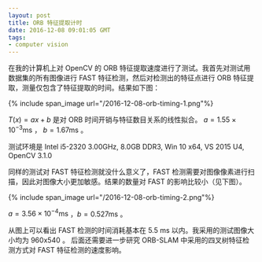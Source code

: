 ```yaml
---
layout: post
title: ORB 特征提取计时
date: 2016-12-08 09:01:05 GMT
tags:
- computer vision
---
```


在我的计算机上对 OpenCV 的 ORB 特征提取速度进行了测试。我首先对测试用数据集的所有图像进行 FAST 特征检测，然后对检测出的特征点进行 ORB 特征提取，测量仅包含了特征提取的时间。结果如下图：

{% include span_image url="/2016-12-08-orb-timing-1.png"%}

$T(x) = ax+b$ 是对 ORB 时间开销与特征数目关系的线性拟合。
$a=1.55\times10^{-3} \mathrm{ms}$ ， $b = 1.67 \mathrm{ms}$ 。

测试环境是 Intel i5-2320 3.00GHz, 8.0GB DDR3, Win 10 x64, VS 2015 U4, OpenCV 3.1.0

同样的测试对 FAST 特征检测就没什么意义了，FAST 检测需要对图像像素进行扫描，因此对图像大小更加敏感。结果的数量对 FAST 的影响比较小（见下图）。

{% include span_image url="/2016-12-08-orb-timing-2.png"%}

$a = 3.56\times10^{-4} \mathrm{ms}$ ，$b = 0.527 \mathrm{ms}$ 。

从图上可以看出 FAST 检测的时间消耗基本在 5.5 ms 以内。我采用的测试图像大小均为 960x540 。
后面还需要进一步研究 ORB-SLAM 中采用的四叉树特征检测方式对 FAST 特征检测的速度影响。
